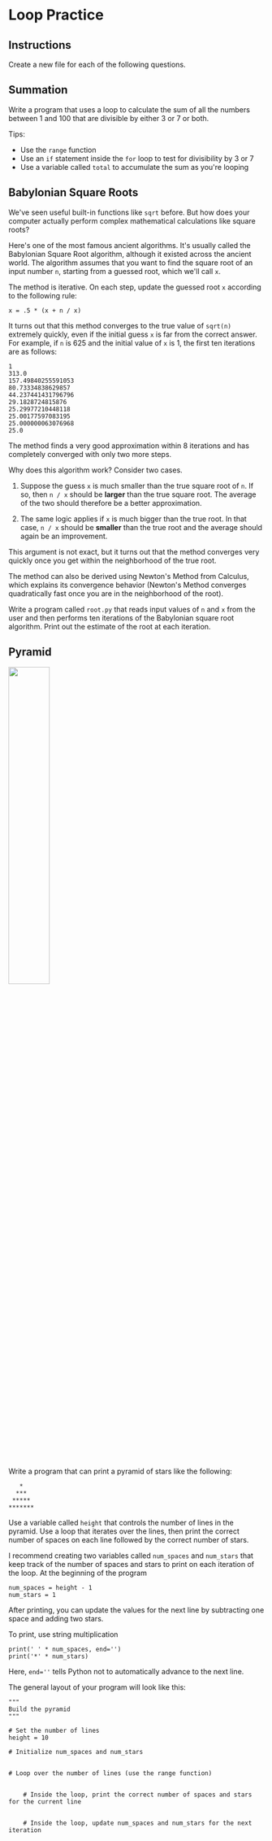 # Loop Practice

## Instructions

Create a new file for each of the following questions.


## Summation

Write a program that uses a loop to calculate the sum of all the numbers between 1 and 100 that are divisible by either 3 or 7 or both.

Tips:

- Use the `range` function
- Use an `if` statement inside the `for` loop to test for divisibility by 3 or 7
- Use a variable called `total` to accumulate the sum as you're looping

## Babylonian Square Roots

We've seen useful built-in functions like `sqrt` before. But how does your computer actually perform complex mathematical calculations like square roots?

Here's one of the most famous ancient algorithms. It's usually called the Babylonian Square Root algorithm, although it existed across the ancient world. The algorithm assumes that you want to find the square root of an input number `n`, starting from a guessed root, which we'll call `x`.

The method is iterative. On each step, update the guessed root `x` according to the following rule:

```
x = .5 * (x + n / x)
```

It turns out that this method converges to the true value of `sqrt(n)` extremely quickly, even if the initial guess `x` is far from the correct answer. For example, if `n` is 625 and the initial value of `x` is 1, the first ten iterations are as follows:

```
1
313.0
157.49840255591053
80.73334838629857
44.237441431796796
29.1828724815876
25.29977210448118
25.00177597083195
25.000000063076968
25.0
```

The method finds a very good approximation within 8 iterations and has completely converged with only two more steps.

Why does this algorithm work? Consider two cases.

1. Suppose the guess `x` is much smaller than the true square root of `n`. If so, then `n / x` should be **larger** than the true square root. The average of the two should therefore be a better approximation.

2. The same logic applies if `x` is much bigger than the true root. In that case, `n / x` should be **smaller** than the true root and the average should again be an improvement.

This argument is not exact, but it turns out that the method converges very quickly once you get within the neighborhood of the true root.

The method can also be derived using Newton's Method from Calculus, which explains its convergence behavior (Newton's Method converges quadratically fast once you are in the neighborhood of the root).

Write a program called `root.py` that reads input values of `n` and `x` from the user and then performs ten iterations of the Babylonian square root algorithm. Print out the estimate of the root at each iteration.


## Pyramid

<img src="https://lp-cms-production.imgix.net/2020-11/GettyRF_1085205362.jpg?auto=compress&fit=crop&fm=auto&sharp=10&vib=20&w=1200&h=800" width="40%" />

Write a program that can print a pyramid of stars like the following:

```
   *
  ***
 *****
*******
```

Use a variable called `height` that controls the number of lines in the pyramid. Use a loop that iterates over the lines, then print the correct number of spaces on each line followed by the correct number of stars.

I recommend creating two variables called `num_spaces` and `num_stars` that keep track of the number of spaces and stars to print on each iteration of the loop. At the beginning of the program

```
num_spaces = height - 1
num_stars = 1
```

After printing, you can update the values for the next line by subtracting one space and adding two stars.

To print, use string multiplication

```
print(' ' * num_spaces, end='')
print('*' * num_stars)
```

Here, `end=''` tells Python not to automatically advance to the next line.

The general layout of your program will look like this:

```
"""
Build the pyramid
"""

# Set the number of lines
height = 10

# Initialize num_spaces and num_stars


# Loop over the number of lines (use the range function)


    # Inside the loop, print the correct number of spaces and stars for the current line
    
    
    # Inside the loop, update num_spaces and num_stars for the next iteration

```
